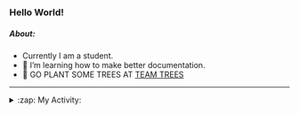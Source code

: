 ### Hello World!

##### About:
- Currently I am a student.
- 🌱 I’m learning how to make better documentation.
- 🌱 GO PLANT SOME TREES AT [TEAM TREES](https://teamtrees.org/)

---
<details>
  <summary>:zap: My Activity:</summary>
  
<!--START_SECTION:waka-->
![Code Time](http://img.shields.io/badge/Code%20Time-1%2C077%20hrs%2042%20mins-blue)

**I'm a Night 🦉** 

```text
🌞 Morning                1590 commits        ██░░░░░░░░░░░░░░░░░░░░░░░   09.97 % 
🌆 Daytime                5128 commits        ████████░░░░░░░░░░░░░░░░░   32.14 % 
🌃 Evening                4710 commits        ███████░░░░░░░░░░░░░░░░░░   29.52 % 
🌙 Night                  4527 commits        ███████░░░░░░░░░░░░░░░░░░   28.37 % 
```
📅 **I'm Most Productive on Wednesday** 

```text
Monday                   2341 commits        ████░░░░░░░░░░░░░░░░░░░░░   14.67 % 
Tuesday                  1974 commits        ███░░░░░░░░░░░░░░░░░░░░░░   12.37 % 
Wednesday                3658 commits        ██████░░░░░░░░░░░░░░░░░░░   22.93 % 
Thursday                 2242 commits        ████░░░░░░░░░░░░░░░░░░░░░   14.05 % 
Friday                   1576 commits        ██░░░░░░░░░░░░░░░░░░░░░░░   09.88 % 
Saturday                 1453 commits        ██░░░░░░░░░░░░░░░░░░░░░░░   09.11 % 
Sunday                   2711 commits        ████░░░░░░░░░░░░░░░░░░░░░   16.99 % 
```


📊 **This Week I Spent My Time On** 

```text
🔥 Editors: 
VS Code                  8 hrs 54 mins       █████████████████████████   100.00 % 

🐱‍💻 Projects: 
CSF22                    5 hrs 20 mins       ███████████████░░░░░░░░░░   60.05 % 
praise                   3 hrs 33 mins       ██████████░░░░░░░░░░░░░░░   39.95 % 
```


 Last Updated on 26/03/2023 07:07:47 UTC
<!--END_SECTION:waka-->
</details>
